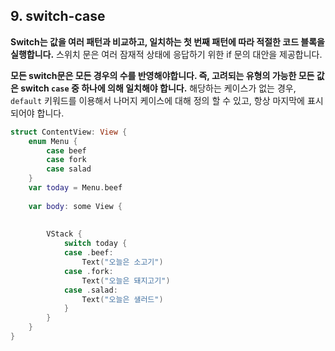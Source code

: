 ## 9. switch-case

**Switch는 값을 여러 패턴과 비교하고, 일치하는 첫 번째 패턴에 따라 적절한 코드 블록을 실행합니다.** 스위치 문은 여러 잠재적 상태에 응답하기 위한 if 문의 대안을 제공합니다.

**모든 switch문은 모든 경우의 수를 반영해야합니다. 즉, 고려되는 유형의 가능한 모든 값은 switch `case` 중 하나에 의해 일치해야 합니다.**  해당하는 케이스가 없는 경우, `default`  키워드를 이용해서 나머지 케이스에 대해 정의 할 수 있고, 항상 마지막에 표시되어야 합니다.

```swift
struct ContentView: View {
    enum Menu {
        case beef
        case fork
        case salad
    }
    var today = Menu.beef
        
    var body: some View {
        
        
        VStack {
            switch today {
            case .beef:
                Text("오늘은 소고기")
            case .fork:
                Text("오늘은 돼지고기")
            case .salad:
                Text("오늘은 샐러드")
            }
        }
    }
}
```